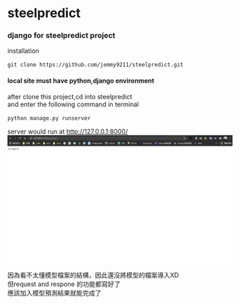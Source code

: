 # steelpredict

### django for steelpredict project

installation  
```
git clone https://github.com/jemmy9211/steelpredict.git
```

#### local site must have python,django environment  
after clone this project,cd into steelpredict  
and enter the following command in terminal  

```
python manage.py runserver
```
server would run at http://127.0.0.1:8000/  
![s](./screen.jpg)

因為看不太懂模型檔案的結構，因此還沒將模型的檔案導入XD  
但request and respone 的功能都寫好了  
應該加入模型預測結果就能完成了  
